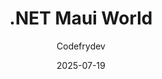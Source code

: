 ---
title: ".NET Maui World"
author: "Codefrydev"
weight: 106
date: 2025-07-19
lastmod: 2025-07-19
hideMeta: true
description: "Some of the common maui snippet used in Maui" 
keywords: ["CFD","CodefryDev","Code Fry Dev","Csharp","Linq" ]
---